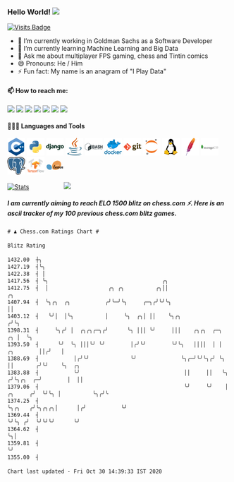   ### Hello World!  <img src="https://github.com/sciencepal/sciencepal/blob/master/assets/Hi.gif" width="29px">
  [![Visits Badge](https://badges.pufler.dev/visits/sciencepal/sciencepal)](https://badges.pufler.dev/visits/sciencepal/sciencepal)
  
  - 🔭 I’m currently working in Goldman Sachs as a Software Developer
  - 🌱 I’m currently learning Machine Learning and Big Data
  - 💬 Ask me about multiplayer FPS gaming, chess and Tintin comics
  - 😄 Pronouns: He / Him
  - ⚡ Fun fact: My name is an anagram of "I Play Data"
  
  #### 📫 How to reach me:   
  [<img src="https://upload.wikimedia.org/wikipedia/commons/8/83/Steam_icon_logo.svg" width="3.5%"/>](https://steamcommunity.com/id/mongocds/)
  [<img src="https://github.com/sciencepal/sciencepal/blob/master/assets/discord-round.svg" width="3.5%"/>](https://discord.gg/MnUUbHe)
  [<img src="https://img.icons8.com/color/48/000000/twitter.png" width="3.5%"/>](https://twitter.com/sciencepal)
  [<img src="https://img.icons8.com/color/48/000000/linkedin.png" width="3.5%"/>](https://www.linkedin.com/in/adityapal1/)
  [<img src="https://img.icons8.com/fluent/48/000000/facebook-new.png" width="3.5%"/>](https://www.facebook.com/sciencepal/)
  [<img src="https://img.icons8.com/fluent/48/000000/instagram-new.png" width="3.5%"/>](https://www.instagram.com/aditya_sciencepal/)
  <a href="mailto:aditya.pal.science@gmail.com"> <img src="https://img.icons8.com/fluent/48/000000/gmail.png" width="3.5%"/> </a>
  
  #### 👨🏻‍💻 Languages and Tools <br />
  <code><img height="40" src="https://raw.githubusercontent.com/github/explore/80688e429a7d4ef2fca1e82350fe8e3517d3494d/topics/cpp/cpp.png"></code>
  <code><img height="40" src="https://raw.githubusercontent.com/github/explore/80688e429a7d4ef2fca1e82350fe8e3517d3494d/topics/python/python.png"></code>
  <code><img height="40" src="https://raw.githubusercontent.com/github/explore/80688e429a7d4ef2fca1e82350fe8e3517d3494d/topics/django/django.png"></code>
  <code><img height="40" src="https://raw.githubusercontent.com/github/explore/80688e429a7d4ef2fca1e82350fe8e3517d3494d/topics/java/java.png"></code>
  <code><img height="40" src="https://raw.githubusercontent.com/github/explore/80688e429a7d4ef2fca1e82350fe8e3517d3494d/topics/bash/bash.png"></code>
  <code><img height="40" src="https://raw.githubusercontent.com/github/explore/80688e429a7d4ef2fca1e82350fe8e3517d3494d/topics/docker/docker.png"></code>
  <code><img height="40" src="https://raw.githubusercontent.com/github/explore/80688e429a7d4ef2fca1e82350fe8e3517d3494d/topics/git/git.png"></code>
  <code><img height="40" src="https://raw.githubusercontent.com/github/explore/80688e429a7d4ef2fca1e82350fe8e3517d3494d/topics/jupyter-notebook/jupyter-notebook.png"></code>
  <code><img height="40" src="https://raw.githubusercontent.com/github/explore/80688e429a7d4ef2fca1e82350fe8e3517d3494d/topics/linux/linux.png"></code>
  <code><img height="40" src="https://raw.githubusercontent.com/github/explore/80688e429a7d4ef2fca1e82350fe8e3517d3494d/topics/maven/maven.png"></code>
  <code><img height="40" src="https://raw.githubusercontent.com/github/explore/80688e429a7d4ef2fca1e82350fe8e3517d3494d/topics/mongodb/mongodb.png"></code>
  <code><img height="40" src="https://raw.githubusercontent.com/github/explore/80688e429a7d4ef2fca1e82350fe8e3517d3494d/topics/postgresql/postgresql.png"></code>
  <code><img height="40" src="https://raw.githubusercontent.com/github/explore/80688e429a7d4ef2fca1e82350fe8e3517d3494d/topics/tensorflow/tensorflow.png"></code>
  <code><img height="40" src="https://raw.githubusercontent.com/github/explore/80688e429a7d4ef2fca1e82350fe8e3517d3494d/topics/scikit-learn/scikit-learn.png"></code>
  
  [![Stats](https://github-readme-stats.vercel.app/api?username=sciencepal&show_icons=true&theme=radical)](https://github-readme-stats.vercel.app/api?username=sciencepal&show_icons=true&theme=radical)&nbsp; &nbsp; &nbsp; &nbsp; &nbsp; &nbsp; &nbsp; &nbsp; &nbsp; &nbsp; <img src="https://github.com/sciencepal/sciencepal/blob/master/assets/saved.gif" width="195">
  
  ##### I am currently aiming to reach ELO 1500 blitz on chess.com ⚡. Here is an ascii tracker of my 100 previous chess.com blitz games.

  ```
  # ♟︎ Chess.com Ratings Chart #
  
  Blitz Rating

 1432.00  ┼╮
 1427.19  ┤╰╮
 1422.38  ┤ │
 1417.56  ┤ ╰╮                                    ╭╮
 1412.75  ┤  │                   ╭╮ ╭╮          ╭╮││                                                 ╭╮
 1407.94  ┤  ╰╮╭╮  ╭╮           ╭╯╰─╯╰╮     ╭─╮╭╯╰╯╰╮                                                ││
 1403.12  ┤   ╰╯│  │╰╮          │     ╰╮  ╭╮│ ││    ╰╮╭╮                                            ╭╯╰╮
 1398.31  ┤     ╰╮╭╯ │  ╭╮╭╮╭─╮╭╯      ╰╮ │││ ╰╯     │││    ╭╮╭╮  ╭─╮                            ╭╮ │  ╰╮
 1393.50  ┤      ╰╯  ╰╮ │││╰╯ ╰╯        │╭╯╰╯        ╰╯╰╮   ││││  │ │                  ╭╮        ││╭╯   │
 1388.69  ┤           │╭╯╰╯             ╰╯              ╰╮╭─╯╰╯╰╮╭╯ ╰╮                 ││       ╭╯╰╯    ╰╮  ╭╮
 1383.88  ┤           ╰╯                                 ││     ││   ╰╮               ╭╯╰╮╭╮  ╭─╯        │  ││
 1379.06  ┤                                              ╰╯     ╰╯    │       ╭╮     ╭╯  ╰╯╰╮ │          ╰╮╭╯╰
 1374.25  ┤                                                           ╰╮╭╮   ╭╯╰╮╭╮╭╮│      │╭╯           ╰╯
 1369.44  ┤                                                            ╰╯╰╮ ╭╯  ╰╯╰╯╰╯      ╰╯
 1364.62  ┤                                                               ╰╮│
 1359.81  ┤                                                                ╰╯
 1355.00  ┤

Chart last updated - Fri Oct 30 14:39:33 IST 2020  
  ```
  
